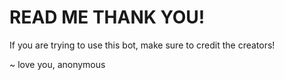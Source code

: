 # READ ME THANK YOU!

If you are trying to use this bot, make sure to credit the creators!

~ love you, anonymous